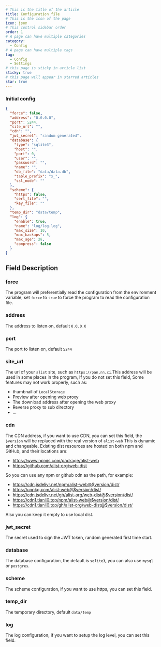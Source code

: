 ```yaml
---
# This is the title of the article
title: Configuration file
# This is the icon of the page
icon: json
# This control sidebar order
order: 1
# A page can have multiple categories
category:
  - Config
# A page can have multiple tags
tag:
  - Config
  - Settings
# this page is sticky in article list
sticky: true
# this page will appear in starred articles
star: true
---
```


### Initial config

```json
{
  "force": false,
  "address": "0.0.0.0",
  "port": 5244,
  "site_url": "",
  "cdn": "",
  "jwt_secret": "random generated",
  "database": {
    "type": "sqlite3",
    "host": "",
    "port": 0,
    "user": "",
    "password": "",
    "name": "",
    "db_file": "data/data.db",
    "table_prefix": "x_",
    "ssl_mode": ""
  },
  "scheme": {
    "https": false,
    "cert_file": "",
    "key_file": ""
  },
  "temp_dir": "data/temp",
  "log": {
    "enable": true,
    "name": "log/log.log",
    "max_size": 10,
    "max_backups": 5,
    "max_age": 28,
    "compress": false
  }
}
```

## Field Description

### force

The program will preferentially read the configuration from the environment variable, set `force` to `true` to force the program to read the configuration file.

### address

The address to listen on, default `0.0.0.0`

### port

The port to listen on, default `5244`

### site_url

The url of your `alist` site, such as `https://pan.nn.ci`.This address will be used in some places in the program, If you do not set this field, Some features may not work properly, such as:
- thumbnail of `LocalStorage`
- Preview after opening web proxy
- The download address after opening the web proxy
- Reverse proxy to sub directory
- ...

### cdn

The CDN address, if you want to use CDN, you can set this field, the `$version` will be replaced with the real version of `alist-web`
This is dynamic and changeable. Existing dist resources are hosted on both npm and GitHub, and their locations are:

- https://www.npmjs.com/package/alist-web
- https://github.com/alist-org/web-dist

So you can use any npm or github cdn as the path, for example:

- https://cdn.jsdelivr.net/npm/alist-web@$version/dist/
- https://unpkg.com/alist-web@$version/dist/
- https://cdn.jsdelivr.net/gh/alist-org/web-dist@$version/dist/
- https://cdn1.tianli0.top/npm/alist-web@$version/dist/
- https://cdn1.tianli0.top/gh/alist-org/web-dist@$version/dist/

Also you can keep it empty to use local dist.

### jwt_secret

The secret used to sign the JWT token, random generated first time start.

### database

The database configuration, the default is `sqlite3`, you can also use `mysql` or `postgres`.

### scheme

The scheme configuration, if you want to use https, you can set this field.

### temp_dir

The temporary directory, default `data/temp`

### log

The log configuration, if you want to setup the log level, you can set this field.

